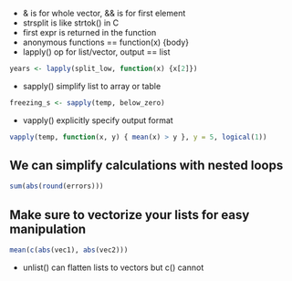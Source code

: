 - & is for whole vector, && is for first element
- strsplit is like strtok() in C
- first expr is returned in the function
- anonymous functions == function(x) {body}
- lapply() op for list/vector, output == list
```r
years <- lapply(split_low, function(x) {x[2]})
```
- sapply() simplify list to array or table
```r
freezing_s <- sapply(temp, below_zero)
```
- vapply() explicitly specify output format
```r
vapply(temp, function(x, y) { mean(x) > y }, y = 5, logical(1))
```

## We can simplify calculations with nested loops
```r
sum(abs(round(errors)))
```
## Make sure to vectorize your lists for easy manipulation
```r
mean(c(abs(vec1), abs(vec2)))
```
- unlist() can flatten lists to vectors but c() cannot

